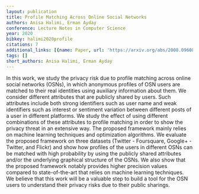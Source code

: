 ```yaml
---
layout: publication
title: Profile Matching Across Online Social Networks
authors: Anisa Halimi, Erman Ayday
conference: Lecture Notes in Computer Science
year: 2020
bibkey: halimi2020profile
citations: 7
additional_links: [{name: Paper, url: 'https://arxiv.org/abs/2008.09608'}]
tags: []
short_authors: Anisa Halimi, Erman Ayday
---
```

In this work, we study the privacy risk due to profile matching across online
social networks (OSNs), in which anonymous profiles of OSN users are matched to
their real identities using auxiliary information about them. We consider
different attributes that are publicly shared by users. Such attributes include
both strong identifiers such as user name and weak identifiers such as interest
or sentiment variation between different posts of a user in different
platforms. We study the effect of using different combinations of these
attributes to profile matching in order to show the privacy threat in an
extensive way. The proposed framework mainly relies on machine learning
techniques and optimization algorithms. We evaluate the proposed framework on
three datasets (Twitter - Foursquare, Google+ - Twitter, and Flickr) and show
how profiles of the users in different OSNs can be matched with high
probability by using the publicly shared attributes and/or the underlying
graphical structure of the OSNs. We also show that the proposed framework
notably provides higher precision values compared to state-of-the-art that
relies on machine learning techniques. We believe that this work will be a
valuable step to build a tool for the OSN users to understand their privacy
risks due to their public sharings.